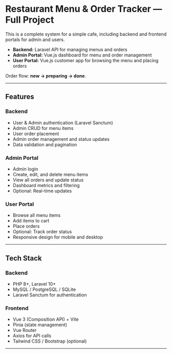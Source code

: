 # Restaurant Menu & Order Tracker — Full Project

This is a complete system for a simple cafe, including backend and frontend portals for admin and users.

- **Backend:** Laravel API for managing menus and orders  
- **Admin Portal:** Vue.js dashboard for menu and order management  
- **User Portal:** Vue.js customer app for browsing the menu and placing orders  

Order flow: **new → preparing → done**.

---

## Features

### Backend
- User & Admin authentication (Laravel Sanctum)
- Admin CRUD for menu items
- User order placement
- Admin order management and status updates
- Data validation and pagination

### Admin Portal
- Admin login
- Create, edit, and delete menu items
- View all orders and update status
- Dashboard metrics and filtering
- Optional: Real-time updates

### User Portal
- Browse all menu items
- Add items to cart
- Place orders
- Optional: Track order status
- Responsive design for mobile and desktop

---

## Tech Stack

### Backend
- PHP 8+, Laravel 10+
- MySQL / PostgreSQL / SQLite
- Laravel Sanctum for authentication

### Frontend
- Vue 3 (Composition API) + Vite
- Pinia (state management)
- Vue Router
- Axios for API calls
- Tailwind CSS / Bootstrap (optional)

---



